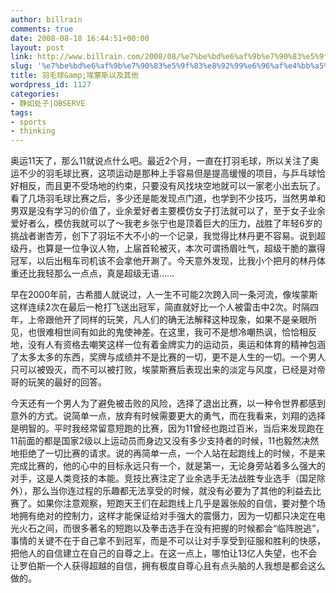 ```yaml
---
author: billrain
comments: true
date: 2008-08-18 16:44:51+00:00
layout: post
link: http://www.billrain.com/2008/08/%e7%be%bd%e6%af%9b%e7%90%83%e5%9f%83%e8%92%99%e6%96%af%e4%bb%a5%e5%8f%8a%e5%85%b6%e4%bb%96/
slug: '%e7%be%bd%e6%af%9b%e7%90%83%e5%9f%83%e8%92%99%e6%96%af%e4%bb%a5%e5%8f%8a%e5%85%b6%e4%bb%96'
title: 羽毛球&amp;埃蒙斯以及其他
wordpress_id: 1127
categories:
- 静如处子|OBSERVE
tags:
- sports
- thinking
---
```


奥运11天了，那么11就说点什么吧。最近2个月，一直在打羽毛球，所以关注了奥运不少的羽毛球比赛，这项运动是那种上手容易但是提高缓慢的项目，与乒乓球恰好相反，而且更不受场地的约束，只要没有风找块空地就可以一家老小出去玩了。看了几场羽毛球比赛之后，多少还是能发现点门道，也学到不少技巧，当然男单和男双是没有学习的价值了，业余爱好者主要模仿女子打法就可以了，至于女子业余爱好者么，模仿我就可以了～我老乡张宁也是顶着巨大的压力，战胜了年轻6岁的挑战者谢杏芳，创下了羽坛不大不小的一个记录，我觉得比林丹更不容易。说到超级丹，也算是一位争议人物，上届首轮被灭，本次可谓扬眉吐气，超级干脆的赢得冠军，以后出租车司机该不会拿他开涮了。今天意外发现，比我小个把月的林丹体重还比我轻那么一点点，真是超级无语……

早在2000年前，古希腊人就说过，人一生不可能2次跨入同一条河流，像埃蒙斯这样连续2次在最后一枪打飞送出冠军，简直就好比一个人被雷击中2次。时隔四年，上帝跟他开了同样的玩笑，凡人们的确无法解释这种现象，如果不是亲眼所见，也很难相世间有如此的鬼使神差。在这里，我可不是想冷嘲热讽，恰恰相反地，没有人有资格去嘲笑这样一位有着金牌实力的运动员，奥运和体育的精神包涵了太多太多的东西，奖牌与成绩并不是比赛的一切，更不是人生的一切。一个男人只可以被毁灭，而不可以被打败，埃蒙斯赛后表现出来的淡定与风度，已经是对帝哥的玩笑的最好的回答。

今天还有一个男人为了避免被击败的风险，选择了退出比赛，以一种令世界都感到意外的方式。说简单一点，放弃有时候需要更大的勇气，而在我看来，刘翔的选择是明智的。平时我经常留意短跑的比赛，因为11曾经也跑过百米，当后来发现跑在11前面的都是国家2级以上运动员而身边又没有多少支持者的时候，11也毅然决然地拒绝了一切比赛的请求。说的再简单一点，一个人站在起跑线上的时候，不是来完成比赛的，他的心中的目标永远只有一个，就是第一，无论身旁站着多么强大的对手，这是人类竞技的本能。竞技比赛注定了业余选手无法战胜专业选手（国足除外），那么当你连过程的乐趣都无法享受的时候，就没有必要为了其他的利益去比赛了。如果你注意观察，短跑天王们在起跑线上几乎是嚣张般的自信，要对整个场地拥有绝对的控制力，这样才能保证给对手强大的震慑力，因为一切都只决定在电光火石之间，而很多著名的短跑以及拳击选手在没有把握的时候都会“临阵脱逃”，事情的关键不在于自己拿不到冠军，而是不可以让对手享受到征服和胜利的快感，把他人的自信建立在自己的自尊之上。在这一点上，哪怕让13亿人失望，也不会让罗伯斯一个人获得超越的自信，拥有极度自尊心且有点头脑的人我想是都会这么做的。

